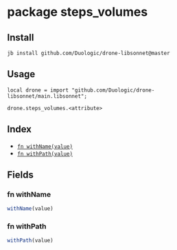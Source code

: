 # package steps_volumes



## Install

```
jb install github.com/Duologic/drone-libsonnet@master
```

## Usage

```jsonnet
local drone = import "github.com/Duologic/drone-libsonnet/main.libsonnet";

drone.steps_volumes.<attribute>

```

## Index

* [`fn withName(value)`](#fn-withname)
* [`fn withPath(value)`](#fn-withpath)

## Fields

### fn withName

```ts
withName(value)
```



### fn withPath

```ts
withPath(value)
```


